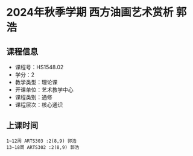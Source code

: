 # 2024年秋季学期 西方油画艺术赏析 郭浩






## 课程信息

- 课程号：HS1548.02
- 学分：2
- 教学类型：理论课
- 开课单位：艺术教学中心
- 课程类别：通修
- 课程层次：核心通识

## 上课时间

```
1~12周 ARTS303 :2(8,9) 郭浩
13~18周 ARTS302 :2(8,9) 郭浩
```

